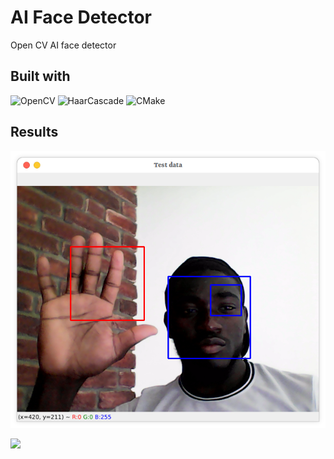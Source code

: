 # AI Face Detector
Open CV AI face detector


## Built with
![OpenCV](https://img.shields.io/badge/openCV-release%204.5.5-green?style=plastic&logo=opencv&logoColor=green)
![HaarCascade](https://img.shields.io/badge/Haar-Cascade-orange?style=plastic&logo=haarcascade&logoColor=green)
![CMake](https://img.shields.io/badge/CMake-3.23.2-white?style=plastic&logo=cmake&logoColor=white)


## Results

![](https://github.com/Logahn/Face_detector/blob/main/images/Palm_and_Face.png)


 ![](https://github.com/Logahn/Face_detector/blob/main//images/Detector.gif?raw=true)
